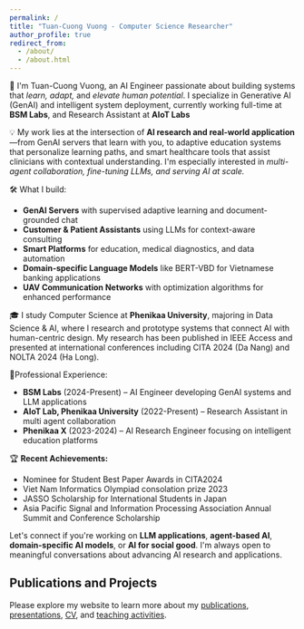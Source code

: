```yaml
---
permalink: /
title: "Tuan-Cuong Vuong - Computer Science Researcher"
author_profile: true
redirect_from: 
  - /about/
  - /about.html
---
```


🚀 I'm Tuan-Cuong Vuong, an AI Engineer passionate about building systems that *learn, adapt,* and *elevate human potential*. I specialize in Generative AI (GenAI) and intelligent system deployment, currently working full-time at **BSM Labs**, and Research Assistant at **AIoT Labs**

💡 My work lies at the intersection of **AI research and real-world application**—from GenAI servers that learn with you, to adaptive education systems that personalize learning paths, and smart healthcare tools that assist clinicians with contextual understanding. I'm especially interested in *multi-agent collaboration, fine-tuning LLMs, and serving AI at scale.*

🛠️ What I build:
- **GenAI Servers** with supervised adaptive learning and document-grounded chat
- **Customer & Patient Assistants** using LLMs for context-aware consulting
- **Smart Platforms** for education, medical diagnostics, and data automation
- **Domain-specific Language Models** like BERT-VBD for Vietnamese banking applications
- **UAV Communication Networks** with optimization algorithms for enhanced performance

🎓 I study Computer Science at **Phenikaa University**, majoring in Data Science & AI, where I research and prototype systems that connect AI with human-centric design. My research has been published in IEEE Access and presented at international conferences including CITA 2024 (Da Nang) and NOLTA 2024 (Ha Long).

📍Professional Experience:
- **BSM Labs** (2024-Present) – AI Engineer developing GenAI systems and LLM applications
- **AIoT Lab, Phenikaa University** (2022-Present) – Research Assistant in multi agent collaboration
- **Phenikaa X** (2023-2024) – AI Research Engineer focusing on intelligent education platforms

🏆 **Recent Achievements:**
- Nominee for Student Best Paper Awards in CITA2024 
- Viet Nam Informatics Olympiad consolation prize 2023 
- JASSO Scholarship for International Students in Japan 
- Asia Pacific Signal and Information Processing Association Annual Summit and Conference Scholarship

Let's connect if you're working on **LLM applications**, **agent-based AI**, **domain-specific AI models**, or **AI for social good**. I'm always open to meaningful conversations about advancing AI research and applications.

## Publications and Projects

Please explore my website to learn more about my [publications](/publications/), [presentations](/talks/), [CV](/cv/), and [teaching activities](/teaching/).